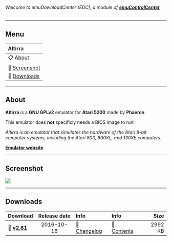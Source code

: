 ###### Welcome to emuDownloadCenter (EDC), a module of [**emuControlCenter**](https://github.com/PhoenixInteractiveNL/emuControlCenter/wiki/)
***
## Menu
| **Altirra** |
|:---------|
| :clipboard: [About](#about) |
| :sunrise: [Screenshot](#screenshot) |
| :floppy_disk: [Downloads](#downloads) |
***
## About
**Altirra** is a **GNU GPLv2** emulator for **Atari 5200** made by **Phaeron**

This emulator does **not** specificly needs a BIOS image to run!

_Altirra is an emulator that simulates the hardware of the Atari 8-bit computer systems, including the Atari 800, 800XL, and 130XE computers._

[**Emulator website**](http://www.virtualdub.org/altirra.html)
***
## Screenshot
![](https://raw.githubusercontent.com/PhoenixInteractiveNL/emuDownloadCenter/master/hooks/altirra/altirra_screen.jpg)
***
## Downloads
| Download | Release date  | Info       | Info       | Size       |
|:---------|:-------------:|:-----------|:-----------|-----------:|
| :floppy_disk: [**v2.81**](https://github.com/PhoenixInteractiveNL/edc-repo0001/raw/master/nozx/2.81.7z) | 2016-10-16 | :page_facing_up: [Changelog](https://github.com/PhoenixInteractiveNL/edc-repo0001/blob/master/altirra/2.81_changelog.txt) | :mag_right: [Contents](https://github.com/PhoenixInteractiveNL/edc-repo0001/blob/master/altirra/2.81_contents.txt) | 2992 KB |
